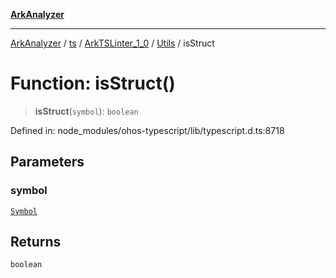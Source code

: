 [**ArkAnalyzer**](../../../../../../../../README.md)

***

[ArkAnalyzer](../../../../../../../../globals.md) / [ts](../../../../../README.md) / [ArkTSLinter\_1\_0](../../../README.md) / [Utils](../README.md) / isStruct

# Function: isStruct()

> **isStruct**(`symbol`): `boolean`

Defined in: node\_modules/ohos-typescript/lib/typescript.d.ts:8718

## Parameters

### symbol

[`Symbol`](../../../../../interfaces/Symbol.md)

## Returns

`boolean`
